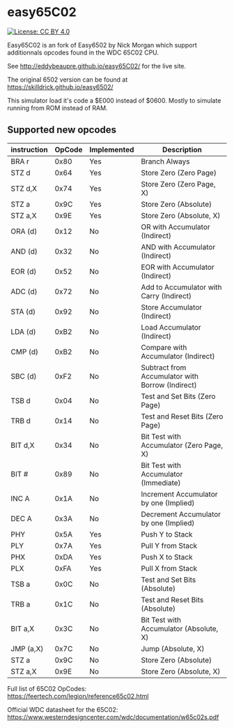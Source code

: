 # easy65C02
[![License: CC BY 4.0](https://img.shields.io/badge/License-CC%20BY%204.0-lightgrey.svg)](https://creativecommons.org/licenses/by/4.0/)

Easy65C02 is an fork of Easy6502 by Nick Morgan which support additionnals opcodes found in the WDC 65C02 CPU.

See http://eddybeaupre.github.io/easy65C02/ for the live site.

The original 6502 version can be found at https://skilldrick.github.io/easy6502/

This simulator load it's code a $E000 instead of $0600. Mostly to simulate running from ROM instead of RAM.

## Supported new opcodes

|instruction|OpCode|Implemented|Description|
|-----------|------|-----------|-----------|
|BRA r|0x80|Yes|Branch Always|
|STZ d|0x64|Yes|Store Zero (Zero Page)|
|STZ d,X|0x74|Yes|Store Zero (Zero Page, X)|
|STZ a|0x9C|Yes|Store Zero (Absolute)|
|STZ a,X|0x9E|Yes|Store Zero (Absolute, X)|
|ORA (d)|0x12|No|OR with Accumulator (Indirect)|
|AND (d)|0x32|No|AND with Accumulator (Indirect)|
|EOR (d)|0x52|No|EOR with Accumulator (Indirect)|
|ADC (d)|0x72|No|Add to Accumulator with Carry (Indirect)|
|STA (d)|0x92|No|Store Accumulator (Indirect)|
|LDA (d)|0xB2|No|Load Accumulator (Indirect)|
|CMP (d)|0xB2|No|Compare with Accumulator (Indirect)|
|SBC (d)|0xF2|No|Subtract from Accumulator with Borrow (Indirect)|
|TSB d|0x04|No|Test and Set Bits (Zero Page)|
|TRB d|0x14|No|Test and Reset Bits (Zero Page)|
|BIT d,X|0x34|No|Bit Test with Accumulator (Zero Page, X)|
|BIT #|0x89|No|Bit Test with Accumulator (Immediate)|
|INC A|0x1A|No|Increment Accumulator by one (Implied)|
|DEC A|0x3A|No|Decrement Accumulator by one (Implied)|
|PHY|0x5A|Yes|Push Y to Stack|
|PLY|0x7A|Yes|Pull Y from Stack|
|PHX|0xDA|Yes|Push X to Stack|
|PLX|0xFA|Yes|Pull X from Stack|
|TSB a|0x0C|No|Test and Set Bits (Absolute)|
|TRB a|0x1C|No|Test and Reset Bits (Absolute)|
|BIT a,X|0x3C|No|Bit Test with Accumulator (Absolute, X)|
|JMP (a,X)|0x7C|No|Jump (Absolute, X)|
|STZ a|0x9C|No|Store Zero (Absolute)|
|STZ a,X|0x9E|No|Store Zero (Absolute, X)|

Full list of 65C02 OpCodes: https://feertech.com/legion/reference65c02.html

Official WDC datasheet for the 65C02: https://www.westerndesigncenter.com/wdc/documentation/w65c02s.pdf
